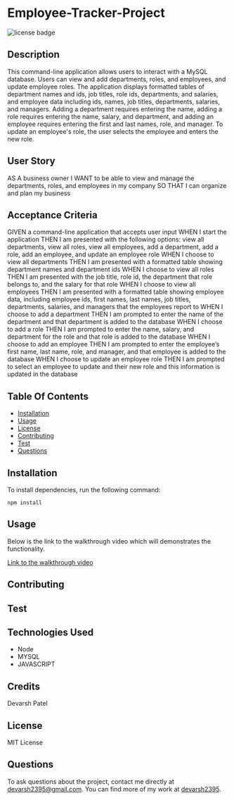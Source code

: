 # Employee-Tracker-Project
![license badge](https://img.shields.io/badge/license-MIT-brightgreen)

## Description

This command-line application allows users to interact with a MySQL database. Users can view and add departments, roles, and employees, and update employee roles. The application displays formatted tables of department names and ids, job titles, role ids, departments, and salaries, and employee data including ids, names, job titles, departments, salaries, and managers. Adding a department requires entering the name, adding a role requires entering the name, salary, and department, and adding an employee requires entering the first and last names, role, and manager. To update an employee's role, the user selects the employee and enters the new role.

## User Story

AS A business owner
I WANT to be able to view and manage the departments, roles, and employees in my company
SO THAT I can organize and plan my business

## Acceptance Criteria

GIVEN a command-line application that accepts user input
WHEN I start the application
THEN I am presented with the following options: view all departments, view all roles, view all employees, add a department, add a role, add an employee, and update an employee role
WHEN I choose to view all departments
THEN I am presented with a formatted table showing department names and department ids
WHEN I choose to view all roles
THEN I am presented with the job title, role id, the department that role belongs to, and the salary for that role
WHEN I choose to view all employees
THEN I am presented with a formatted table showing employee data, including employee ids, first names, last names, job titles, departments, salaries, and managers that the employees report to
WHEN I choose to add a department
THEN I am prompted to enter the name of the department and that department is added to the database
WHEN I choose to add a role
THEN I am prompted to enter the name, salary, and department for the role and that role is added to the database
WHEN I choose to add an employee
THEN I am prompted to enter the employee’s first name, last name, role, and manager, and that employee is added to the database
WHEN I choose to update an employee role
THEN I am prompted to select an employee to update and their new role and this information is updated in the database

## Table Of Contents

* [Installation](#installation)
* [Usage](#usage)
* [License](#license)
* [Contributing](#contributing)
* [Test](#test)
* [Questions](#questions)

## Installation

To install dependencies, run the following command: 

```
npm install
```

## Usage

Below is the link to the walkthrough video which will demonstrates the functionality.

[Link to the walkthrough video](https://drive.google.com/file/d/163YzxonuBw_KisTu1btjfKt9SEWfZsoZ/view)

## Contributing



## Test


## Technologies Used

- Node
- MYSQL
- JAVASCRIPT

## Credits

Devarsh Patel

## License

MIT License

## Questions

To ask questions about the project, contact me directly at devarsh2395@gmail.com. You can find more of my work at [devarsh2395](https://github.com/devarsh2395/).
